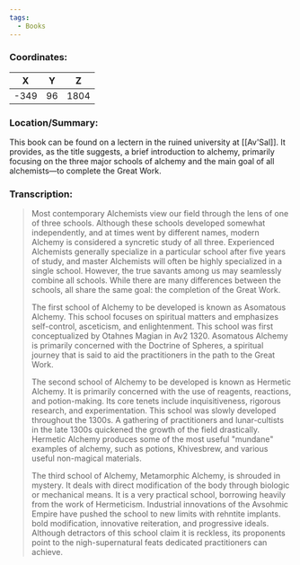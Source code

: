 ```yaml
---
tags:
  - Books
---
```


### Coordinates:
| **X** | **Y**| **Z** |
|:-----:|:----:|:-----:|
|-349  |96   |1804  |

### Location/Summary:
This book can be found on a lectern in the ruined university at [[Av'Sal]]. It provides, as the title suggests, a brief introduction to alchemy, primarily focusing on the three major schools of alchemy and the main goal of all alchemists—to complete the Great Work.

### Transcription:
> Most contemporary Alchemists view our field through the lens of one of three schools. Although these schools developed somewhat independently, and at times went by different names, modern Alchemy is considered a syncretic study of all three. Experienced Alchemists generally specialize in a particular school after five years of study, and master Alchemists will often be highly specialized in a single school. However, the true savants among us may seamlessly combine all schools. While there are many differences between the schools, all share the same goal: the completion of the Great Work.
>
> The first school of Alchemy to be developed is known as Asomatous Alchemy. This school focuses on spiritual matters and emphasizes self-control, asceticism, and enlightenment. This school was first conceptualized by Otahnes Magian in Av2 1320. Asomatous Alchemy is primarily concerned with the Doctrine of Spheres, a spiritual journey that is said to aid the practitioners in the path to the Great Work.
>
> The second school of Alchemy to be developed is known as Hermetic Alchemy. It is primarily concerned with the use of reagents, reactions, and potion-making. Its core tenets include inquisitiveness, rigorous research, and experimentation. This school was slowly developed throughout the 1300s. A gathering of practitioners and lunar-cultists in the late 1300s quickened the growth of the field drastically. Hermetic Alchemy produces some of the most useful "mundane" examples of alchemy, such as potions, Khivesbrew, and various useful non-magical materials.
>
> The third school of Alchemy, Metamorphic Alchemy, is shrouded in mystery. It deals with direct modification of the body through biologic or mechanical means. It is a very practical school, borrowing heavily from the work of Hermeticism. Industrial innovations of the Avsohmic Empire have pushed the school to new limits with rehntite implants. bold modification, innovative reiteration, and progressive ideals. Although detractors of this school claim it is reckless, its proponents point to the nigh-supernatural feats dedicated practitioners can achieve.



